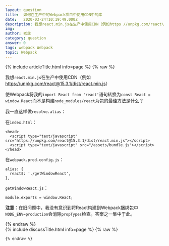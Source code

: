 ```yaml
---
layout: question
title:  如何在生产中的Webpack项目中使用CDN中的库
date:   2020-03-24T10:19:49.000Z
description: 我想react.min.js在生产中使用CDN（例如https //unpkg.com/react\`15.3.1/dist/react.min.js）...
img: 
author: 老丝
category: question
answer: 0
tags: webpack Webpack
topic: Webpack
---
```

<div class="article-root">
  <div class="article">
    {% include articleTitle.html info=page %}
    {% raw %}
    <div class="article-content"><p><font style="vertical-align: inherit;"><font style="vertical-align: inherit;">我想</font></font><code>react.min.js</code><font style="vertical-align: inherit;"><font style="vertical-align: inherit;">在生产中</font><font style="vertical-align: inherit;">使用</font><font style="vertical-align: inherit;">CDN（例如</font></font><a href="https://unpkg.com/react@15.3.1/dist/react.min.js" rel="noreferrer"><font style="vertical-align: inherit;"><font style="vertical-align: inherit;">https://unpkg.com/react@15.3.1/dist/react.min.js</font></font></a><font style="vertical-align: inherit;"><font style="vertical-align: inherit;">）</font></font></p>

<p><font style="vertical-align: inherit;"><font style="vertical-align: inherit;">使Webpack将我的</font></font><code>import React from 'react'</code><font style="vertical-align: inherit;"><font style="vertical-align: inherit;">语句转换为</font></font><code>const React = window.React</code><font style="vertical-align: inherit;"><font style="vertical-align: inherit;">而不是构建</font></font><code>node_modules/react</code><font style="vertical-align: inherit;"><font style="vertical-align: inherit;">为包</font><font style="vertical-align: inherit;">的最佳方法是什么</font><font style="vertical-align: inherit;">？                 </font></font></p>

<p><font style="vertical-align: inherit;"><font style="vertical-align: inherit;">我一直这样做</font></font><code>resolve.alias</code><font style="vertical-align: inherit;"><font style="vertical-align: inherit;">：</font></font></p>

<p><font style="vertical-align: inherit;"><font style="vertical-align: inherit;">在</font></font><code>index.html</code><font style="vertical-align: inherit;"><font style="vertical-align: inherit;">：</font></font></p>

<pre><code>&lt;head&gt;<font></font>
  &lt;script type="text/javascript" src="https://unpkg.com/react@15.3.1/dist/react.min.js"&gt;&lt;/script&gt;<font></font>
  &lt;script type="text/javascript" src="/assets/bundle.js"&gt;&lt;/script&gt;<font></font>
&lt;/head&gt;<font></font>
</code></pre>

<p><font style="vertical-align: inherit;"><font style="vertical-align: inherit;">在</font></font><code>webpack.prod.config.js</code><font style="vertical-align: inherit;"><font style="vertical-align: inherit;">：</font></font></p>

<pre><code>alias: {<font></font>
  react$: './getWindowReact',<font></font>
},<font></font>
</code></pre>

<p><code>getWindowReact.js</code><font style="vertical-align: inherit;"><font style="vertical-align: inherit;">：</font></font></p>

<pre><code>module.exports = window.React;
</code></pre>

<p><strong><font style="vertical-align: inherit;"><font style="vertical-align: inherit;">注意</font></font></strong><font style="vertical-align: inherit;"><font style="vertical-align: inherit;">：在旧问题中，我没有意识到将React构建到Webpack捆绑包中</font></font><code>NODE_ENV=production</code><font style="vertical-align: inherit;"><font style="vertical-align: inherit;">会消除</font></font><code>propTypes</code><font style="vertical-align: inherit;"><font style="vertical-align: inherit;">检查。</font><font style="vertical-align: inherit;">答案之一集中于此。</font></font></p></div>
    {% endraw %}
  </div>

  <div class="discuss-wrapper">
    {% include discussTitle.html info=page %}
    {% raw %}
    
    {% endraw %}
  </div>
<div>
